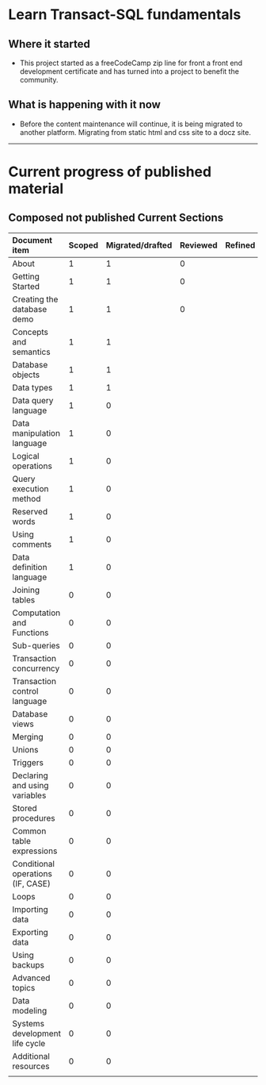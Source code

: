 # Learn Transact-SQL fundamentals

## Where it started

- This project started as a freeCodeCamp zip line for front a front end development certificate and has turned into a project to benefit the community.

## What is happening with it now

- Before the content maintenance will continue, it is being migrated to another platform. Migrating from static html and css site to a docz site.

---

# Current progress of published material

## Composed not published Current Sections


| Document item                     | Scoped | Migrated/drafted | Reviewed | Refined | Published |
| :-------------------------------- | ------ | ---------------- | -------- | ------- | --------- |
| About                             | 1      | 1                | 0         |         |           |
| Getting Started                   | 1      | 1                |  0        |         |           |
| Creating the database demo        | 1      | 1                |   0       |         |           |
| Concepts and semantics            | 1      | 1                |          |         |           |
| Database objects                  | 1      | 1                |          |         |           |
| Data types                        | 1      | 1                |          |         |           |
| Data query language               | 1      | 0                |          |         |           |
| Data manipulation language        | 1      | 0                 |          |         |           |
| Logical operations                | 1      | 0                 |          |         |           |
| Query execution method            | 1      |  0                |          |         |           |
| Reserved words                    | 1      |   0               |          |         |           |
| Using comments                    | 1      |    0              |          |         |           |
| Data definition language          | 1      |     0           |          |         |           |
| Joining tables                    | 0      |      0            |          |         |           |
| Computation and Functions         | 0      |       0          |          |         |           |
| Sub-queries                       | 0      |       0           |          |         |           |
| Transaction concurrency           | 0      |       0           |          |         |           |
| Transaction control language      | 0      |       0           |          |         |           |
| Database views                    | 0      |       0           |          |         |           |
| Merging                           | 0      |       0           |          |         |           |
| Unions                            | 0      |       0           |          |         |           |
| Triggers                          | 0      |       0           |          |         |           |
| Declaring and using variables     | 0      |       0           |          |         |           |
| Stored procedures                 | 0      |       0           |          |         |           |
| Common table expressions          | 0      |       0           |          |         |           |
| Conditional operations (IF, CASE) | 0      |       0           |          |         |           |
| Loops                             | 0      |       0           |          |         |           |
| Importing data                    | 0      |       0           |          |         |           |
| Exporting data                    | 0      |       0           |          |         |           |
| Using backups                     | 0      |       0           |          |         |           |
| Advanced topics                   | 0      |       0           |          |         |           |
| Data modeling                     | 0      |       0           |          |         |           |
| Systems development life cycle    | 0      |       0           |          |         |           |
| Additional resources              | 0      |       0           |          |         |           |
|                                   |        |                  |          |         |           |
<!--stackedit_data:
eyJoaXN0b3J5IjpbLTE5OTQzNzQ2OTJdfQ==
-->